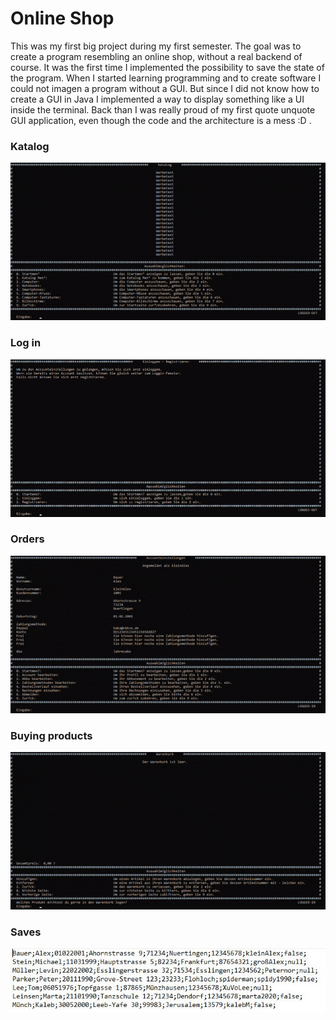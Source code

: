 # Online Shop
This was my first big project during my first semester. The goal was to create a program resembling an online shop, without a real backend of course. It was the first time I implemented the possibility to save the state of the program. When I started learning programming and to create software I could not imagen a program without a GUI.
But since I did not know how to create a GUI in Java I implemented a way to display something like a UI inside the terminal. Back than I was really proud of my first quote unquote GUI application, even though the code and the architecture is a mess :D .

### Katalog
![katalog](https://github.com/KaMuench/online-shop/blob/main/assets/katalog.gif)

### Log in 
![einloggen](https://github.com/KaMuench/online-shop/blob/main/assets/einloggen.gif)

### Orders
![bestellungen](https://github.com/KaMuench/online-shop/blob/main/assets/bestellungen.gif)

### Buying products
![kaufen](https://github.com/KaMuench/online-shop/blob/main/assets/kaufen.gif)

### Saves
![saves kundenliste](https://github.com/KaMuench/online-shop/blob/main/assets/kundenliste_save.JPG)

